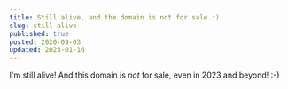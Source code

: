 ```yaml
---
title: Still alive, and the domain is not for sale :)
slug: still-alive
published: true
posted: 2020-09-03
updated: 2023-01-16
---
```

I'm still alive! And this domain is _not_ for sale, even in 2023 and beyond! :-)

